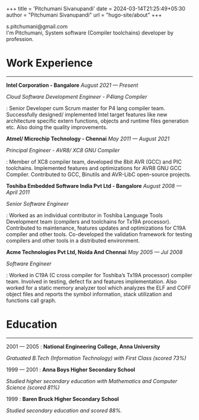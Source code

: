 +++
title = 'Pitchumani Sivanupandi'
date = 2024-03-14T21:25:49+05:30
author = "Pitchumani Sivanupandi"
url = "hugo-site/about"
+++
<div "text-align: right">s.pitchumani@gmail.com</div>
I'm Pitchumani, System software (Compiler toolchains) developer by profession.

# Work Experience
---------------
**Intel Corporation - Bangalore**
*August 2021 — Present*

*Cloud Software Development Engineer - P4lang Compiler*

: Senior Developer cum Scrum master for P4 lang compiler team. Successfully designed/ implemented Intel target features like new architecture specific extern functions, objects and runtime files generation etc. Also doing the quality improvements.

**Atmel/ Microchip Technology - Chennai**
*May 2011 — August 2021*

*Principal Engineer - AVR8/ XC8 GNU Compiler*

: Member of XC8 compiler team, developed the 8bit AVR (GCC) and PIC toolchains. Implemented features and optimizations for AVR8 GNU GCC Compiler. Contributed to GCC, Binutils and AVR-LibC open-source projects.

**Toshiba Embedded Software India Pvt Ltd - Bangalore**
*August 2008 — April 2011*

*Senior Software Engineer*

: Worked as an individual contributor in Toshiba Language Tools Development team (compilers and toolchains for Tx19A processor). Contributed to maintenance, features updates and optimizations for C19A compiler and other tools. Co-developed the validation framework for testing compilers and other tools in a distributed environment.

**Acme Technologies Pvt Ltd, Noida And Chennai**
*May 2005 — Jul 2008*

*Software Engineer*

: Worked in C19A (C cross compiler for Toshiba’s Tx19A processor) compiler team. Involved in testing, defect fix and features implementation. Also worked for a static memory analyzer tool which analyzes the ELF and COFF object files and reports the symbol information, stack utilization and functions call graph.

# Education
---------
2001 — 2005
: **National Engineering College, Anna University**

  *Gratuated B.Tech (Information Technology) with First Class (scored 73%)*

1999 — 2001
: **Anna Boys Higher Secondary School**

  *Studied higher secondary education with Mathematics and Computer Science (scored 81%)*

1999
: **Baren Bruck Higher Secondary School**

  *Studied secondary education and scored 88%.*
